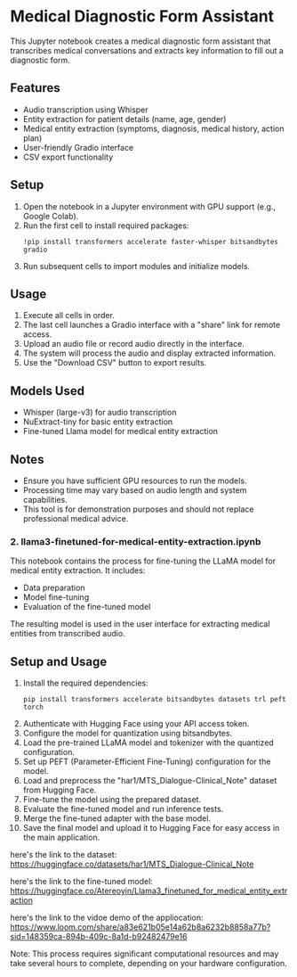 # Medical Diagnostic Form Assistant

This Jupyter notebook creates a medical diagnostic form assistant that transcribes medical conversations and extracts key information to fill out a diagnostic form.

## Features

- Audio transcription using Whisper
- Entity extraction for patient details (name, age, gender)
- Medical entity extraction (symptoms, diagnosis, medical history, action plan)
- User-friendly Gradio interface
- CSV export functionality

## Setup

1. Open the notebook in a Jupyter environment with GPU support (e.g., Google Colab).
2. Run the first cell to install required packages:
   ```
   !pip install transformers accelerate faster-whisper bitsandbytes gradio
   ```
3. Run subsequent cells to import modules and initialize models.

## Usage

1. Execute all cells in order.
2. The last cell launches a Gradio interface with a "share" link for remote access.
3. Upload an audio file or record audio directly in the interface.
4. The system will process the audio and display extracted information.
5. Use the "Download CSV" button to export results.

## Models Used

- Whisper (large-v3) for audio transcription
- NuExtract-tiny for basic entity extraction
- Fine-tuned Llama model for medical entity extraction

## Notes

- Ensure you have sufficient GPU resources to run the models.
- Processing time may vary based on audio length and system capabilities.
- This tool is for demonstration purposes and should not replace professional medical advice.






### 2. llama3-finetuned-for-medical-entity-extraction.ipynb

This notebook contains the process for fine-tuning the LLaMA model for medical entity extraction. It includes:

- Data preparation
- Model fine-tuning
- Evaluation of the fine-tuned model

The resulting model is used in the user interface for extracting medical entities from transcribed audio.

## Setup and Usage

1. Install the required dependencies:
   ```
   pip install transformers accelerate bitsandbytes datasets trl peft torch
   ```
2. Authenticate with Hugging Face using your API access token.
3. Configure the model for quantization using bitsandbytes.
4. Load the pre-trained LLaMA model and tokenizer with the quantized configuration.
5. Set up PEFT (Parameter-Efficient Fine-Tuning) configuration for the model.
6. Load and preprocess the "har1/MTS_Dialogue-Clinical_Note" dataset from Hugging Face.
7. Fine-tune the model using the prepared dataset.
8. Evaluate the fine-tuned model and run inference tests.
9. Merge the fine-tuned adapter with the base model.
10. Save the final model and upload it to Hugging Face for easy access in the main application.

here's the link to the dataset: https://huggingface.co/datasets/har1/MTS_Dialogue-Clinical_Note

here's the link to the fine-tuned model: https://huggingface.co/Atereoyin/Llama3_finetuned_for_medical_entity_extraction

here's the link to the vidoe demo of the appliocation: https://www.loom.com/share/a83e621b05e14a62b8a6232b8858a77b?sid=148359ca-894b-409c-8a1d-b92482479e16

Note: This process requires significant computational resources and may take several hours to complete, depending on your hardware configuration.
